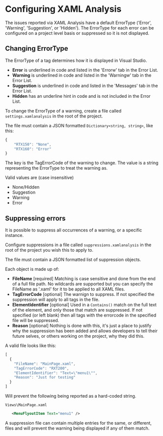 # Configuring XAML Analysis

The issues reported via XAML Analysis have a default ErrorType ('Error', 'Warning', 'Suggestion', or 'Hidden'). The ErrorType for each error can be configured on a project level basis or suppressed so it is not displayed.

## Changing ErrorType

The ErrorType of a tag determines how it is displayed in Visual Studio.

- **Error** is underlined in code and listed in the 'Errorw' tab in the Error List.
- **Warning** is underlined in code and listed in the 'Warningw' tab in the Error List.
- **Suggestion** is underlined in code and listed in the 'Messages' tab in the Error List.
- **Hidden** has an underline hint in code and is not included in the Error List.

To change the ErrorType of a warning, create a file called `settings.xamlanalysis` in the root of the project.

The file must contain a JSON formatted `Dictionary<string, string>`, like this:

```js
{
    "RTX150": "None",
    "RTX160": "Error"
}
```

The key is the TagErrorCode of the warning to change.
The value is a string representing the ErrorType to treat the warning as.

Valid values are (case insensitive)

- None/Hidden
- Suggestion
- Warning
- Error

## Suppressing errors

It is possible to suppress all occurrences of a warning, or a specific instance.

Configure suppressions in a file called `suppressions.xamlanalysis` in the root of the project you wish this to apply to.

The file must contain a JSON formatted list of suppression objects.

Each object is made up of:

- **FileName** [required] Matching is case sensitive and done from the end of a full file path. No wildcards are supported but you can specify the FileName as '.xaml' for it to be applied to all XAML files.
- **TagErrorCode** [optional] The warnign to suppress. If not specified the suppression will apply to all tags in the file.
- **ElementIdentifier** [optional] Used in a `Contains()` match on the full text of the element, and only those that match are suppressed. If not specified (or left blank) then all tags with the errorcode in the specified file will be suppressed.
- **Reason** [optional] Nothing is done with this, it's just a place to justify why the suppression has been added and allows developers to tell their future selves, or others working on the project, why they did this.

A valid file looks like this:

```js
[
  {
    "FileName": "MainPage.xaml",
    "TagErrorCode": "RXT200",
    "ElementIdentifier": "Text=\"menu1\"",
    "Reason": "Just for testing"
  }
]
```

Will prevent the following being reported as a hard-coded string.

`Views\MainPage.xaml`

```xml
   <MenuFlyoutItem Text="menu1" />
```

A suppression file can contain multiple entries for the same, or different, files and will prevent the warning being displayed if any of them match.
